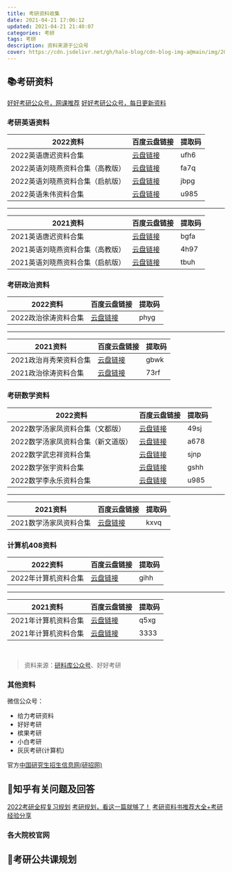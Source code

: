 ```yaml
---
title: 考研资料收集
date: 2021-04-21 17:06:12
updated: 2021-04-21 21:40:07
categories: 考研
tags: 考研
description: 资料来源于公众号
cover: https://cdn.jsdelivr.net/gh/halo-blog/cdn-blog-img-a@main/img/2021-03-27-17-01-21-381.jpg
---
```


<Script Language="JavaScript"> 
　　var timedate= new Date("December 25,2021"); 
　　var times="研究生考试"; 
　　var now = new Date(); 
　　var date = timedate.getTime() - now.getTime(); 
　　var time = Math.floor(date / (1000 * 60 * 60 * 24)); 
　　if (time >= 0) ; 
document.write("<div title='初试时间预测为2021年12月24日-25日，12月倒数第二周的周六周日，具体时间以教育局公布为准'><font color=#343a40>现在离2022年"+times+"还有: <font color=#dc3545><b>"+time +"</b></font> 天</font></div>"); 
</Script> 

## 📚考研资料

[好好考研公众号，网课推荐](https://mp.weixin.qq.com/s/5TNZQG0QBWf1IrOd8L9NGA)
[好好考研公众号，每日更新资料](https://note.youdao.com/ynoteshare1/index.html?id=fcce8b92cbcedbcbe9b34e27c2275ea9&type=note)

### 考研英语资料

|2022资料|百度云盘链接|提取码|
|-------|-------|-------|
|2022英语唐迟资料合集|[云盘链接](https://pan.baidu.com/s/12KUkxOukT-QIBbpJgO6R7A)|ufh6|
|2022英语刘晓燕资料合集（高教版）|[云盘链接](https://pan.baidu.com/s/1RLFcQ6KLDwsWk5euTmbv0A)|fa7q|
|2022英语刘晓燕资料合集（启航版）|[云盘链接](https://pan.baidu.com/s/1XAkWIgmBG1vXdHkeC0e7dA)|jbpg|
|2022英语朱伟资料合集|[云盘链接](http://pan.baidu.com/s/1rEFa8e0-7Qm11fJo9T0aNQ)|u985|

---

|2021资料|百度云盘链接|提取码|
|-------|-------|-------|
|2021英语唐迟资料合集|[云盘链接](https://pan.baidu.com/s/1-bIRqHH_N6A6xuDX3eEw5Q)|bgfa|
|2021英语刘晓燕资料合集（高教版）|[云盘链接](https://pan.baidu.com/s/1YneD1u3YhbXl5yKPVzM2CQ)|4h97|
|2021英语刘晓燕资料合集（启航版）|[云盘链接](https://pan.baidu.com/s/1vmlzGjD4YwG_JcHoNW9Hmw)|tbuh|

### 考研政治资料

|2022资料|百度云盘链接|提取码|
|-------|-------|-------|
|2022政治徐涛资料合集|[云盘链接](https://pan.baidu.com/s/1oX7YB9pN5fRNnfHttEidwA)|phyg|

---

|2021资料|百度云盘链接|提取码|
|-------|-------|-------|
|2021政治肖秀荣资料合集|[云盘链接](https://pan.baidu.com/s/1oL_EwF0WwOhYih0SVNqbXg)|gbwk|
|2021政治徐涛资料合集|[云盘链接](https://pan.baidu.com/s/1jHTsjdSYc6qfhTtp0lE5KA)|73rf|

### 考研数学资料

|2022资料|百度云盘链接|提取码|
|-------|-------|-------|
|2022数学汤家凤资料合集（文都版）|[云盘链接](https://pan.baidu.com/s/1pSWXHJfDzou_5x7lMvjKuA)|49sj|
|2022数学汤家凤资料合集（新文道版）|[云盘链接](https://pan.baidu.com/s/1KwaRNs0yLBEV9GgEgWIhWQ)|a678|
|2022数学武忠祥资料合集|[云盘链接](https://pan.baidu.com/s/1QSwjqeTShMwf5uwUNykWRw)|sjnp|
|2022数学张宇资料合集|[云盘链接](https://pan.baidu.com/s/1J81U7MXeBZUrJb-b2X3sYw)|gshh|
|2022数学李永乐资料合集|[云盘链接](https://pan.baidu.com/s/1HPVw62L5B2X1fZ1rEqTyTg)|u985|

---

|2021资料|百度云盘链接|提取码|
|-------|-------|-------|
|2021数学汤家凤资料合集|[云盘链接](https://pan.baidu.com/s/1Vcv3UWsxbBNopIqeyXQcwg)|kxvq|

### 计算机408资料

|2022资料|百度云盘链接|提取码|
|-------|-------|-------|
|2022年计算机资料合集|[云盘链接](https://pan.baidu.com/s/1ADIdKQ_xHOnhgetC1ZiRqA)|gihh|

---

|2021资料|百度云盘链接|提取码|
|-------|-------|-------|
|2021年计算机资料合集|[云盘链接](https://pan.baidu.com/s/1PKi1g5N03f3nt40TUIX7uA)|q5xg|
|2021年计算机资料合集|[云盘链接](https://pan.baidu.com/s/1Rcwo6MYwEJZQOvq7KzkXFA)|3333|


<br/>

> 资料来源：[研料库公众号](https://mp.weixin.qq.com/s/Knp9-UbYStQXAS3vjuDZrA)、好好考研

### 其他资料

微信公众号：
+ 给力考研资料
+ 好好考研
+ 槟果考研
+ 小白考研
+ 灰灰考研(计算机)

官方[中国研究生招生信息网(研招网)](https://yz.chsi.com.cn/)

## 🧭知乎有关问题及回答

[2022考研全程复习规划](https://zhuanlan.zhihu.com/p/352816017)
[考研规划，看这一篇就够了！](https://www.zhihu.com/question/20462634/answer/728661676)
[考研资料书推荐大全+考研经验分享](https://zhuanlan.zhihu.com/p/72965483)

### 各大院校官网



## 📆考研公共课规划


